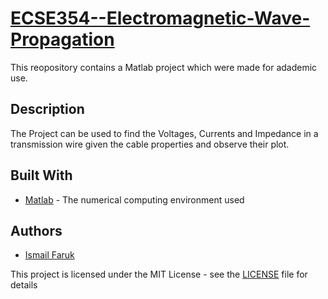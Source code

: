 # [ECSE354--Electromagnetic-Wave-Propagation](https://www.mcgill.ca/study/2017-2018/courses/ecse-354)

This reopository contains a Matlab project which were made for adademic use.

## Description

The Project can be used to find the Voltages, Currents and Impedance in a transmission wire given the cable properties and observe their plot.

## Built With

* [Matlab](http://matlabacademy.mathworks.com/) - The numerical computing environment used

## Authors

* [Ismail Faruk](https://github.com/ismailfaruk)

This project is licensed under the MIT License - see the [LICENSE](LICENSE) file for details
